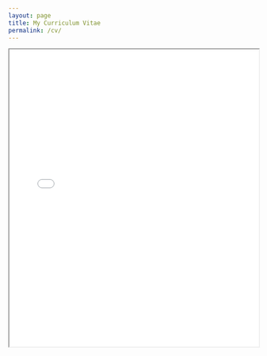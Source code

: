 ```yaml
---
layout: page
title: My Curriculum Vitae
permalink: /cv/
---
```


<iframe src="/assets/CV/cv_llenezet_2025.pdf" width="100%" height="600px">
    This browser does not support PDFs. Please download the PDF to view it: <a href="/assets/CV/cv_llenezet_2025.pdf">Download PDF</a>.
</iframe>
